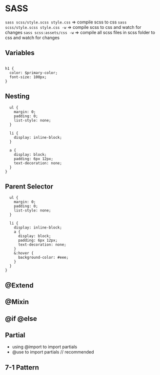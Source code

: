 # SASS

`sass scss/style.scss style.css` => compile scss to css
`sass scss/style.scss style.css -w` => compile scss to css and watch for changes
`sass scss:assets/css -w` => compile all scss files in scss folder to css and watch for changes

## Variables

```$primary-color: red;

h1 {
  color: $primary-color;
  font-size: 100px;
}
```

## Nesting

```nav {
  ul {
    margin: 0;
    padding: 0;
    list-style: none;
  }

  li {
    display: inline-block;
  }

  a {
    display: block;
    padding: 6px 12px;
    text-decoration: none;
  }
}
```

## Parent Selector

```nav {
  ul {
    margin: 0;
    padding: 0;
    list-style: none;
  }

  li {
    display: inline-block;
    a {
      display: block;
      padding: 6px 12px;
      text-decoration: none;
    }
    &:hover {
      background-color: #eee;
    }
  }
}
```

## @Extend

## @Mixin

## @if @else

## Partial

- using @import to import partials
- @use to import partials // recommended

## 7-1 Pattern
